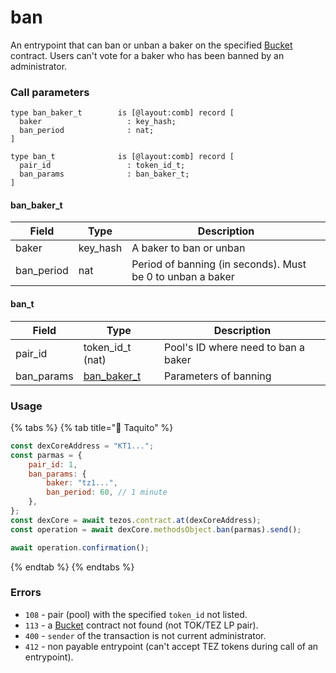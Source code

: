 # ban

An entrypoint that can ban or unban a baker on the specified [Bucket](../../../bucket-contract/) contract. Users can't vote for a baker who has been banned by an administrator.

### Call parameters

```pascaligo
type ban_baker_t        is [@layout:comb] record [
  baker                   : key_hash;
  ban_period              : nat;
]

type ban_t              is [@layout:comb] record [
  pair_id                 : token_id_t;
  ban_params              : ban_baker_t;
]
```

#### ban\_baker\_t

| Field       | Type      | Description                                                |
| ----------- | --------- | ---------------------------------------------------------- |
| baker       | key\_hash | A baker to ban or unban                                    |
| ban\_period | nat       | Period of banning (in seconds). Must be 0 to unban a baker |

#### ban\_t

| Field       | Type                                  | Description                         |
| ----------- | ------------------------------------- | ----------------------------------- |
| pair\_id    | token\_id\_t (nat)                    | Pool's ID where need to ban a baker |
| ban\_params | [ban\_baker\_t](ban.md#ban\_baker\_t) | Parameters of banning               |

### Usage

{% tabs %}
{% tab title="🌮 Taquito" %}
```javascript
const dexCoreAddress = "KT1...";
const parmas = {
    pair_id: 1,
    ban_params: {
        baker: "tz1...",
        ban_period: 60, // 1 minute
    },
};
const dexCore = await tezos.contract.at(dexCoreAddress);
const operation = await dexCore.methodsObject.ban(parmas).send();

await operation.confirmation();
```
{% endtab %}
{% endtabs %}

### Errors

* `108` - pair (pool) with the specified `token_id` not listed.
* `113` - a [Bucket](../../../bucket-contract/) contract not found (not TOK/TEZ LP pair).
* `400` - `sender` of the transaction is not current administrator.
* `412` - non payable entrypoint (can't accept TEZ tokens during call of an entrypoint).
